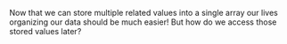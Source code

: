 Now that we can store multiple related values into a single array our lives organizing our data should be much easier! But how do we access those stored values later?
